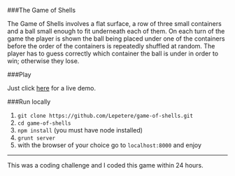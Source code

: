 ###The Game of Shells

The Game of Shells involves a flat surface, a row of three small containers and a ball small enough to fit underneath each of them. On each turn of the game the player is shown the ball being placed under one of the containers before the order of the containers is repeatedly shuffled at random. The player has to guess correctly which container the ball is under in order to win; otherwise they lose.

###Play

Just click [here](http://projects.peterfessel.com/game-of-shells) for a live demo.

###Run locally

1. `git clone https://github.com/Lepetere/game-of-shells.git`
2. `cd game-of-shells`
3. `npm install` (you must have node installed)
4. `grunt server`
5. with the browser of your choice go to `localhost:8000` and enjoy

-----

This was a coding challenge and I coded this game within 24 hours.
